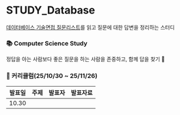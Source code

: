 # STUDY_Database

[데이터베이스 기술면접 질문리스트](https://github.com/VSFe/Tech-Interview/blob/main/04-DATABASE.md)를 읽고 질문에 대한 답변을 정리하는 스터디

### 📚 Computer Science Study <br>
정답을 아는 사람보다 좋은 질문을 하는 사람을 존중하고, 함께 답을 찾기 🔎 

### 📆 커리큘럼(25/10/30 ~ 25/11/26)

|          발표일           |                           주제                          |       발표자        |       발표자료      |
| :---------------------: | :----------------------------------------------------------------: | :-------------: | :---------: |
| 10.30 |  |  |  |

